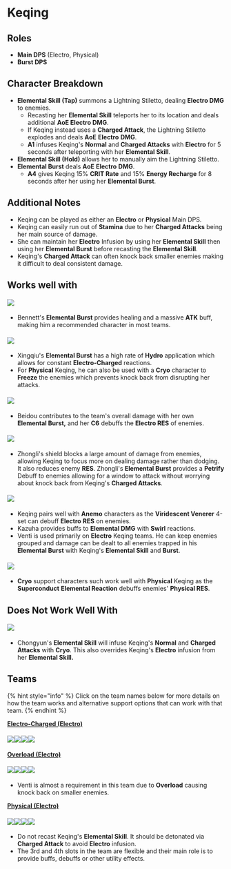# Keqing

## **Roles**

* **Main DPS** (Electro, Physical)
* **Burst DPS**

## **Character Breakdown**

* **Elemental Skill (Tap)** summons a Lightning Stiletto, dealing **Electro DMG** to enemies.
  * Recasting her **Elemental Skill** teleports her to its location and deals additional **AoE Electro DMG**.
  * If Keqing instead uses a **Charged Attack**, the Lightning Stiletto explodes and deals **AoE** **Electro** **DMG**.
  * **A1** infuses Keqing's **Normal** and **Charged Attacks** with **Electro** for 5 seconds after teleporting with her **Elemental Skill**.
* **Elemental Skill (Hold)** allows her to manually aim the Lightning Stiletto.
* **Elemental Burst** deals **AoE** **Electro** **DMG**.
  * **A4** gives Keqing 15% **CRIT Rate** and 15% **Energy Recharge** for 8 seconds after her using her **Elemental Burst**.

## **Additional Notes**

* Keqing can be played as either an **Electro** or **Physical** Main DPS.
* Keqing can easily run out of **Stamina** due to her **Charged Attacks** being her main source of damage.
* She can maintain her **Electro** Infusion by using her **Elemental Skill** then using her **Elemental Burst** before recasting the **Elemental Skill**.
* Keqing's **Charged Attack** can often knock back smaller enemies making it difficult to deal consistent damage.

## **Works well with**

#### ![](../../.gitbook/assets/ui\_avataricon\_bennett.png)

* Bennett's **Elemental Burst** provides healing and a massive **ATK** buff, making him a recommended character in most teams.

#### ![](../../.gitbook/assets/ui\_avataricon\_xingqiu.png)

* Xingqiu's **Elemental Burst** has a high rate of **Hydro** application which allows for constant **Electro-Charged** reactions.
* For **Physical** Keqing, he can also be used with a **Cryo** character to **Freeze** the enemies which prevents knock back from disrupting her attacks.

#### ![](../../.gitbook/assets/ui\_avataricon\_beidou.png)

* Beidou contributes to the team's overall damage with her own **Elemental Burst,** and her **C6** debuffs the **Electro RES** of enemies.

#### ![](../../.gitbook/assets/ui\_avataricon\_zhongli.png)

* Zhongli's shield blocks a large amount of damage from enemies, allowing Keqing to focus more on dealing damage rather than dodging. It also reduces enemy **RES**. Zhongli's **Elemental Burst** provides a **Petrify** Debuff to enemies allowing for a window to attack without worrying about knock back from Keqing's **Charged Attacks**.

#### ![](../../.gitbook/assets/Element\_Anemo.webp)

* Keqing pairs well with **Anemo** characters as the **Viridescent Venerer** 4-set can debuff **Electro** **RES** on enemies.
* Kazuha provides buffs to **Elemental DMG** with **Swirl** reactions.
* Venti is used primarily on **Electro** Keqing teams. He can keep enemies grouped and damage can be dealt to all enemies trapped in his **Elemental Burst** with Keqing's **Elemental Skill** and **Burst**.

#### ![](../../.gitbook/assets/Element\_Cryo.webp)

* **Cryo** support characters such work well with **Physical** Keqing as the **Superconduct** **Elemental Reaction** debuffs enemies' **Physical RES**.

## Does Not Work Well With

#### ![](../../.gitbook/assets/ui\_avataricon\_chongyun.png)

* Chongyun's **Elemental Skill** will infuse Keqing's **Normal** and **Charged Attacks** with **Cryo**. This also overrides Keqing's **Electro** infusion from her **Elemental Skill.**

## Teams

{% hint style="info" %}
Click on the team names below for more details on how the team works and alternative support options that can work with that team.
{% endhint %}

[**Electro-Charged (Electro)**](../../teams/electro-charged.md)

#### ![](../../.gitbook/assets/ui\_avataricon\_keqing.png)![](../../.gitbook/assets/ui\_avataricon\_xingqiu.png)![](../../.gitbook/assets/ui\_avataricon\_beidou.png)![](../../.gitbook/assets/ui\_avataricon\_bennett.png)

[**Overload (Electro)**](../../teams/overload-electro.md)

#### ![](../../.gitbook/assets/ui\_avataricon\_keqing.png)![](../../.gitbook/assets/ui\_avataricon\_xiangling.png)![](../../.gitbook/assets/ui\_avataricon\_venti.png)![](../../.gitbook/assets/ui\_avataricon\_bennett.png)

* Venti is almost a requirement in this team due to **Overload** causing knock back on smaller enemies.

[**Physical (Electro)**](../../teams/physical.md)

#### ![](../../.gitbook/assets/ui\_avataricon\_keqing.png)![](../../.gitbook/assets/ui\_avataricon\_kaeya.png)![](../../.gitbook/assets/ui\_avataricon\_xingqiu.png)![](../../.gitbook/assets/ui\_avataricon\_diona.png)

* Do not recast Keqing's **Elemental Skill**. It should be detonated via **Charged Attack** to avoid **Electro** infusion.
* The 3rd and 4th slots in the team are flexible and their main role is to provide buffs, debuffs or other utility effects.
